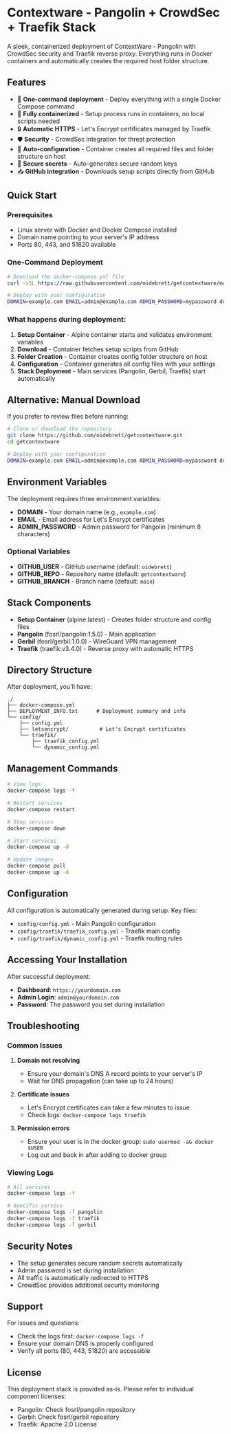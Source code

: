 # Contextware - Pangolin + CrowdSec + Traefik Stack

A sleek, containerized deployment of ContextWare - Pangolin with CrowdSec security and Traefik reverse proxy. Everything runs in Docker containers and automatically creates the required host folder structure.

## Features

- 🚀 **One-command deployment** - Deploy everything with a single Docker Compose command
- 🐳 **Fully containerized** - Setup process runs in containers, no local scripts needed
- 🔒 **Automatic HTTPS** - Let's Encrypt certificates managed by Traefik
- 🛡️ **Security** - CrowdSec integration for threat protection
- 📁 **Auto-configuration** - Container creates all required files and folder structure on host
- 🔐 **Secure secrets** - Auto-generates secure random keys
- 📥 **GitHub integration** - Downloads setup scripts directly from GitHub

## Quick Start

### Prerequisites

- Linux server with Docker and Docker Compose installed
- Domain name pointing to your server's IP address
- Ports 80, 443, and 51820 available

### One-Command Deployment

```bash
# Download the docker-compose.yml file
curl -sSL https://raw.githubusercontent.com/oidebrett/getcontextware/main/docker-compose.yml -o docker-compose.yml

# Deploy with your configuration
DOMAIN=example.com EMAIL=admin@example.com ADMIN_PASSWORD=mypassword docker-compose up -d
```

### What happens during deployment:

1. **Setup Container** - Alpine container starts and validates environment variables
2. **Download** - Container fetches setup scripts from GitHub
3. **Folder Creation** - Container creates config folder structure on host
4. **Configuration** - Container generates all config files with your settings
5. **Stack Deployment** - Main services (Pangolin, Gerbil, Traefik) start automatically

## Alternative: Manual Download

If you prefer to review files before running:

```bash
# Clone or download the repository
git clone https://github.com/oidebrett/getcontextware.git
cd getcontextware

# Deploy with your configuration
DOMAIN=example.com EMAIL=admin@example.com ADMIN_PASSWORD=mypassword docker-compose up -d
```

## Environment Variables

The deployment requires three environment variables:

- **DOMAIN** - Your domain name (e.g., `example.com`)
- **EMAIL** - Email address for Let's Encrypt certificates
- **ADMIN_PASSWORD** - Admin password for Pangolin (minimum 8 characters)

### Optional Variables

- **GITHUB_USER** - GitHub username (default: `oidebrett`)
- **GITHUB_REPO** - Repository name (default: `getcontextware`)
- **GITHUB_BRANCH** - Branch name (default: `main`)

## Stack Components

- **Setup Container** (alpine:latest) - Creates folder structure and config files
- **Pangolin** (fosrl/pangolin:1.5.0) - Main application
- **Gerbil** (fosrl/gerbil:1.0.0) - WireGuard VPN management
- **Traefik** (traefik:v3.4.0) - Reverse proxy with automatic HTTPS

## Directory Structure

After deployment, you'll have:

```
./
├── docker-compose.yml
├── DEPLOYMENT_INFO.txt      # Deployment summary and info
└── config/
    ├── config.yml
    ├── letsencrypt/          # Let's Encrypt certificates
    └── traefik/
        ├── traefik_config.yml
        └── dynamic_config.yml
```

## Management Commands

```bash
# View logs
docker-compose logs -f

# Restart services
docker-compose restart

# Stop services
docker-compose down

# Start services
docker-compose up -d

# Update images
docker-compose pull
docker-compose up -d
```

## Configuration

All configuration is automatically generated during setup. Key files:

- `config/config.yml` - Main Pangolin configuration
- `config/traefik/traefik_config.yml` - Traefik main config
- `config/traefik/dynamic_config.yml` - Traefik routing rules

## Accessing Your Installation

After successful deployment:

- **Dashboard**: `https://yourdomain.com`
- **Admin Login**: `admin@yourdomain.com`
- **Password**: The password you set during installation

## Troubleshooting

### Common Issues

1. **Domain not resolving**
   - Ensure your domain's DNS A record points to your server's IP
   - Wait for DNS propagation (can take up to 24 hours)

2. **Certificate issues**
   - Let's Encrypt certificates can take a few minutes to issue
   - Check logs: `docker-compose logs traefik`

3. **Permission errors**
   - Ensure your user is in the docker group: `sudo usermod -aG docker $USER`
   - Log out and back in after adding to docker group

### Viewing Logs

```bash
# All services
docker-compose logs -f

# Specific service
docker-compose logs -f pangolin
docker-compose logs -f traefik
docker-compose logs -f gerbil
```

## Security Notes

- The setup generates secure random secrets automatically
- Admin password is set during installation
- All traffic is automatically redirected to HTTPS
- CrowdSec provides additional security monitoring

## Support

For issues and questions:
- Check the logs first: `docker-compose logs -f`
- Ensure your domain DNS is properly configured
- Verify all ports (80, 443, 51820) are accessible

## License

This deployment stack is provided as-is. Please refer to individual component licenses:
- Pangolin: Check fosrl/pangolin repository
- Gerbil: Check fosrl/gerbil repository  
- Traefik: Apache 2.0 License
